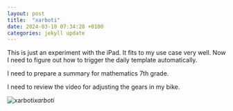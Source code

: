 ```yaml
---
layout: post
title:  "xarboti"
date: 2024-03-19 07:34:28 +0100
categories: jekyll update
---
```

This is just an experiment with the iPad. It fits to my use case very well. Now I need to figure out how to trigger the daily template automatically.   

I need to prepare a summary for mathematics 7th grade.  

I need to review the video for adjusting the gears in my bike.



![xarboti](https://lh3.googleusercontent.com/pw/AP1GczPFf8FUNGXJGVcziGLRCPOGhKiTRsJMqRNfQQ3QH9yfFAKqAS8DF1vPSdYIU1Oqbw5CMVeclEZlLT79_1aikFitWjFZqd7uQ6RU-IBkXQs9LWGbSYw=w0)*xarboti*&nbsp;



[jekyll-docs]: https://jekyllrb.com/docs/home
[jekyll-gh]:   https://github.com/jekyll/jekyll
[jekyll-talk]: https://talk.jekyllrb.com/
